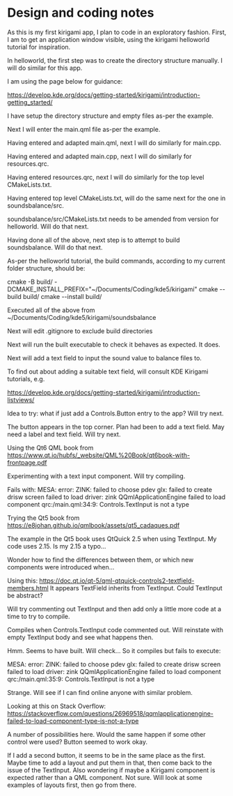 Design and coding notes
=======================

As this is my first kirigami app, I plan to code in an exploratory fashion.
First, I am to get an application window visible, using the kirigami helloworld
tutorial for inspiration.

In helloworld, the first step was to create the directory structure manually. I will do similar for this app.

I am using the page below for guidance:

<https://develop.kde.org/docs/getting-started/kirigami/introduction-getting_started/>

I have setup the directory structure and empty files as-per the example.

Next I will enter the main.qml file as-per the example.

Having entered and adapted main.qml, next I will do similarly for main.cpp.

Having entered and adapted main.cpp, next I will do similarly for resources.qrc.

Having entered resources.qrc, next I will do similarly for the top level CMakeLists.txt.

Having entered top level CMakeLists.txt, will do the same next for the one in soundsbalance/src.

soundsbalance/src/CMakeLists.txt needs to be amended from version for helloworld. Will do that next.

Having done all of the above, next step is to attempt to build soundsbalance. Will do that next.

As-per the helloworld tutorial, the build commands, according to my current folder structure, should be:

cmake -B build/ -DCMAKE_INSTALL_PREFIX="~/Documents/Coding/kde5/kirigami"
cmake --build build/
cmake --install build/

Executed all of the above from ~/Documents/Coding/kde5/kirigami/soundsbalance

Next will edit .gitignore to exclude build directories

Next will run the built executable to check it behaves as expected. It does.

Next will add a text field to input the sound value to balance files to.

To find out about adding a suitable text field, will consult KDE Kirigami tutorials, e.g.

https://develop.kde.org/docs/getting-started/kirigami/introduction-listviews/

Idea to try: what if just add a Controls.Button entry to the app? Will try next.

The button appears in the top corner. Plan had been to add a text field. May need a label and text field. Will try next.

Using the Qt6 QML book from
<https://www.qt.io/hubfs/_website/QML%20Book/qt6book-with-frontpage.pdf>

Experimenting with a text input component. Will try compiling.

Fails with:
MESA: error: ZINK: failed to choose pdev
glx: failed to create drisw screen
failed to load driver: zink
QQmlApplicationEngine failed to load component
qrc:/main.qml:34:9: Controls.TextInput is not a type

Trying the Qt5 book from
<https://e8johan.github.io/qmlbook/assets/qt5_cadaques.pdf>

The example in the Qt5 book uses QtQuick 2.5 when using TextInput. My code uses 2.15. Is my 2.15 a typo...

Wonder how to find the differences between them, or which new components were introduced when...

Using this:
<https://doc.qt.io/qt-5/qml-qtquick-controls2-textfield-members.html>
It appears TextField inherits from TextInput. Could TextInput be abstract?

Will try commenting out TextInput and then add only a little more code at a time to try to compile.

Compiles when Controls.TextInput code commented out. Will reinstate with empty TextInput body and see what happens then.

Hmm. Seems to have built. Will check... So it compiles but fails to execute:

MESA: error: ZINK: failed to choose pdev
glx: failed to create drisw screen
failed to load driver: zink
QQmlApplicationEngine failed to load component
qrc:/main.qml:35:9: Controls.TextInput is not a type

Strange. Will see if I can find online anyone with similar problem.

Looking at this on Stack Overflow:
<https://stackoverflow.com/questions/26969518/qqmlapplicationengine-failed-to-load-component-type-is-not-a-type>

A number of possibilities here. Would the same happen if some other control were used? Button seemed to work okay.

If I add a second button, it seems to be in the same place as the first. Maybe time to add a layout and put them in that, then come back to the issue of the TextInput. Also wondering if maybe a Kirigami component is expected rather than a QML component. Not sure. Will look at some examples of layouts first, then go from there.
